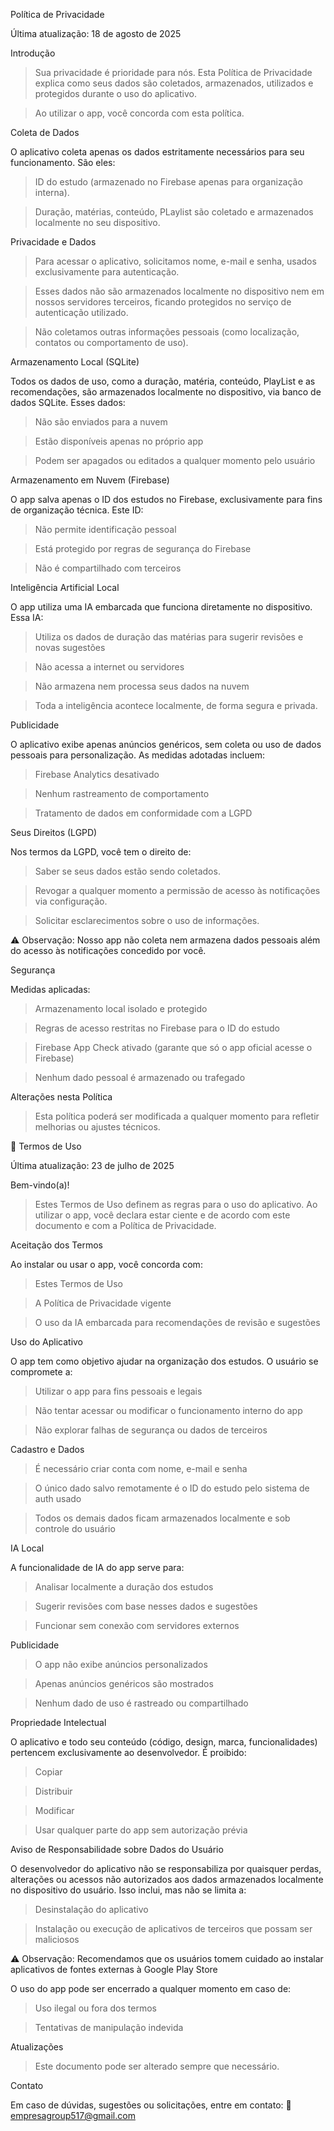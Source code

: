 Política de Privacidade

Última atualização: 18 de agosto de 2025

Introdução

> Sua privacidade é prioridade para nós. Esta Política de Privacidade explica como seus dados são coletados, armazenados, utilizados e protegidos durante o uso do aplicativo.

> Ao utilizar o app, você concorda com esta política.

Coleta de Dados

O aplicativo coleta apenas os dados estritamente necessários para seu funcionamento. São eles:

> ID do estudo (armazenado no Firebase apenas para organização interna).

> Duração, matérias, conteúdo, PLaylist são coletado e armazenados localmente no seu dispositivo.

Privacidade e Dados

> Para acessar o aplicativo, solicitamos nome, e-mail e senha, usados exclusivamente para autenticação.

> Esses dados não são armazenados localmente no dispositivo nem em nossos servidores terceiros, ficando protegidos no serviço de autenticação utilizado.

> Não coletamos outras informações pessoais (como localização, contatos ou comportamento de uso).

Armazenamento Local (SQLite)

Todos os dados de uso, como a duração, matéria, conteúdo, PlayList e as recomendações, são armazenados localmente no dispositivo, via banco de dados SQLite. Esses dados:

> Não são enviados para a nuvem

> Estão disponíveis apenas no próprio app

> Podem ser apagados ou editados a qualquer momento pelo usuário

Armazenamento em Nuvem (Firebase)

O app salva apenas o ID dos estudos no Firebase, exclusivamente para fins de organização técnica. Este ID:

> Não permite identificação pessoal

> Está protegido por regras de segurança do Firebase

> Não é compartilhado com terceiros

Inteligência Artificial Local

O app utiliza uma IA embarcada que funciona diretamente no dispositivo. Essa IA:

> Utiliza os dados de duração das matérias para sugerir revisões e novas sugestões

> Não acessa a internet ou servidores

> Não armazena nem processa seus dados na nuvem

> Toda a inteligência acontece localmente, de forma segura e privada.

Publicidade

O aplicativo exibe apenas anúncios genéricos, sem coleta ou uso de dados pessoais para personalização. As medidas adotadas incluem:

> Firebase Analytics desativado

> Nenhum rastreamento de comportamento

> Tratamento de dados em conformidade com a LGPD

Seus Direitos (LGPD)

Nos termos da LGPD, você tem o direito de:

> Saber se seus dados estão sendo coletados.

> Revogar a qualquer momento a permissão de acesso às notificações via configuração.

> Solicitar esclarecimentos sobre o uso de informações.

⚠️ Observação: Nosso app não coleta nem armazena dados pessoais além do acesso às notificações concedido por você.

Segurança

Medidas aplicadas:

> Armazenamento local isolado e protegido

> Regras de acesso restritas no Firebase para o ID do estudo

> Firebase App Check ativado (garante que só o app oficial acesse o Firebase)

> Nenhum dado pessoal é armazenado ou trafegado

Alterações nesta Política

> Esta política poderá ser modificada a qualquer momento para refletir melhorias ou ajustes técnicos.

📜 Termos de Uso

Última atualização: 23 de julho de 2025

Bem-vindo(a)!

> Estes Termos de Uso definem as regras para o uso do aplicativo. Ao utilizar o app, você declara estar ciente e de acordo com este documento e com a Política de Privacidade.

Aceitação dos Termos

Ao instalar ou usar o app, você concorda com:

> Estes Termos de Uso

> A Política de Privacidade vigente

> O uso da IA embarcada para recomendações de revisão e sugestões

Uso do Aplicativo

O app tem como objetivo ajudar na organização dos estudos. O usuário se compromete a:

> Utilizar o app para fins pessoais e legais

> Não tentar acessar ou modificar o funcionamento interno do app

> Não explorar falhas de segurança ou dados de terceiros

Cadastro e Dados

> É necessário criar conta com nome, e-mail e senha

> O único dado salvo remotamente é o ID do estudo pelo sistema de auth usado

> Todos os demais dados ficam armazenados localmente e sob controle do usuário

IA Local

A funcionalidade de IA do app serve para:

> Analisar localmente a duração dos estudos

> Sugerir revisões com base nesses dados e sugestões

> Funcionar sem conexão com servidores externos

Publicidade

> O app não exibe anúncios personalizados

> Apenas anúncios genéricos são mostrados

> Nenhum dado de uso é rastreado ou compartilhado

Propriedade Intelectual

O aplicativo e todo seu conteúdo (código, design, marca, funcionalidades) pertencem exclusivamente ao desenvolvedor. É proibido:

> Copiar

> Distribuir

> Modificar

> Usar qualquer parte do app sem autorização prévia

Aviso de Responsabilidade sobre Dados do Usuário

O desenvolvedor do aplicativo não se responsabiliza por quaisquer perdas, alterações ou acessos não autorizados aos dados armazenados localmente no dispositivo do usuário. Isso inclui, mas não se limita a:

> Desinstalação do aplicativo

> Instalação ou execução de aplicativos de terceiros que possam ser maliciosos

⚠️ Observação: Recomendamos que os usuários tomem cuidado ao instalar aplicativos de fontes externas à Google Play Store

O uso do app pode ser encerrado a qualquer momento em caso de:

> Uso ilegal ou fora dos termos

> Tentativas de manipulação indevida

Atualizações

> Este documento pode ser alterado sempre que necessário.

Contato

Em caso de dúvidas, sugestões ou solicitações, entre em contato:
📧 empresagroup517@gmail.com
